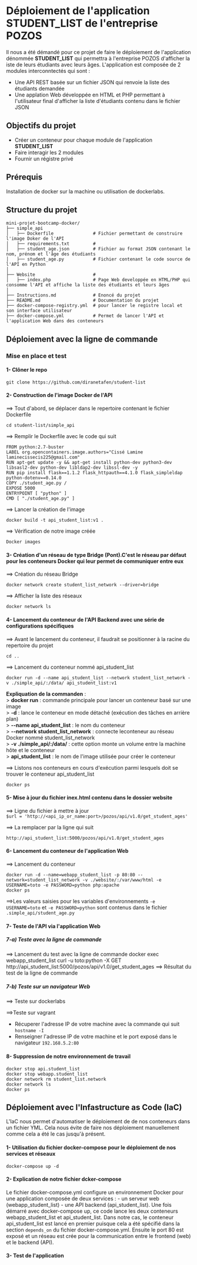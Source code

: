 # Déploiement de l'application **STUDENT_LIST** de l'entreprise POZOS
Il nous a été démandé pour ce projet de faire le déploiement de l'application dénommée **STUDENT_LIST** qui permettra à l'entreprise POZOS d'afficher la iste de leurs étudiants avec leurs âges.
L'application est composée de 2 modules interconntectés qui sont :
- Une API REST basée sur un fichier JSON qui renvoie la liste des étudiants demandée
- Une applation Web développée en HTML et PHP permettant à l'utilisateur final d'afficher la liste d'étudiants contenu dans le fichier JSON

## Objectifs du projet

- Créer un conteneur pour chaque module de l'application **STUDENT_LIST**
- Faire interagir les 2 modules
- Fournir un régistre privé

## Prérequis

Installation de docker sur la machine ou utilisation de dockerlabs.

## Structure du projet

```
mini-projet-bootcamp-docker/
├── simple_api                   
│   ├── Dockerfile               # Fichier permettant de construire l'image Doker de l'API
│   ├── requirements.txt         # 
│   ├── student_age.json         # Fichier au format JSON contenant le nom, prénom et l'âge des étudiants
│   ├── student_age.py           # Fichier contenant le code source de l'API en Python
│
├── Website                      # 
│   ├── index.php                # Page Web developpée en HTML/PHP qui consomme l'API et affiche la liste des étudiants et leurs âges
│
├── Instructions.md              # Enoncé du projet
├── README.md                    # Documentation du projet
├── docker-compose-registry.yml  # pour lancer le registre local et son interface utilisateur
├── docker-compose.yml           # Permet de lancer l'API et l'application Web dans des conteneurs
````


## Déploiement avec la ligne de commande

### Mise en place et test

#### 1- Clôner le repo
````
git clone https://github.com/diranetafen/student-list
````

#### 2- Construction de l'image Docker de l'API
==> Tout d'abord, se déplacer dans le repertoire contenant le fichier Dockerfile
````
cd student-list/simple_api
````
==> Remplir le Dockerfile avec le code qui suit
````
FROM python:2.7-buster
LABEL org.opencontainers.image.authors="Cissé Lamine laminecissecis225@gmail.com"
RUN apt-get update -y && apt-get install python-dev python3-dev libsasl2-dev python-dev libldap2-dev libssl-dev -y
RUN pip install flask==1.1.2 flask_httpauth==4.1.0 flask_simpleldap python-dotenv==0.14.0 
COPY ./student_age.py /
EXPOSE 5000
ENTRYPOINT [ "python" ]
CMD [ "./student_age.py" ]
````
==> Lancer la création de l'image
````
docker build -t api_student_list:v1 .
````
==> Vérification de notre image créée
````
Docker images
````
<illustration en image>

#### 3- Création d'un réseau de type Bridge (Pont).C'est le réseau par défaut pour les conteneurs Docker qui leur permet de communiquer entre eux
==> Création du réseau Bridge
````
docker network create student_list_network --driver=bridge
````
==> Afficher la liste des réseaux
````
docker network ls
````
<illustration en image>


#### 4- Lancement du conteneur de l'API Backend avec une série de configurations spécifiques
==> Avant le lancement du conteneur, il faudrait se positionner à la racine du repertoire du projet
````
cd ..
````
==> Lancement du conteneur nommé api_student_list
````
docker run -d --name api_student_list --network student_list_network -v ./simple_api/:/data/ api_student_list:v1
````
   **Expliquation de la commanden** :<br>
    > **docker run** : commande principale pour lancer un conteneur basé sur une image<br>
    > **-d** : lance le conteneur en mode détaché (exécution des tâches en arrière plan)<br>
    > **--name api_student_list** : le nom du conteneur<br>
    > **--network student_list_network** : connecte leconteneur au réseau Docker nommé student_list_network<br>
    > **-v ./simple_api/:/data/** : cette option monte un volume entre la machine hôte et le conteneur<br>
    > **api_student_list** : le nom de l'image utilisée pour créer le conteneur<br>
    
==> Listons nos conteneurs en cours d'exécution parmi lesquels doit se trouver le conteneur api_student_list
````
docker ps
````

#### 5- Mise à jour du fichier inex.html contenu dans le dossier website
==> Ligne du fichier à mettre à jour <br>
`$url = 'http://<api_ip_or_name:port>/pozos/api/v1.0/get_student_ages'`

==> La remplacer par la ligne qui suit <br>
````
http://api_student_list:5000/pozos/api/v1.0/get_student_ages
````

#### 6- Lancement du conteneur de l'application Web
==> Lancement du conteneur
````
docker run -d --name=webapp_student_list -p 80:80 --network=student_list_network -v ./website/:/var/www/html -e USERNAME=toto -e PASSWORD=python php:apache
docker ps
````

==>Les valeurs saisies pour les variables d'environnements `-e USERNAME=toto` et `-e PASSWORD=python` sont contenus dans le fichier `.simple_api/student_age.py`

#### 7- Teste de l'API via l'application Web

##### 7-a) Teste avec la ligne de commande
==> Lancement du test avec la ligne de commande
docker exec webapp_student_list curl -u toto:python -X GET http://api_student_list:5000/pozos/api/v1.0/get_student_ages
==> Résultat du test de la ligne de commande

##### 7-b) Teste sur un navigateur Web
==> Teste sur dockerlabs

==>Teste sur vagrant
   - Récuperer l'adresse IP de votre machine avec la commande qui suit
     ``hostname -I``
   - Renseigner l'adresse IP de votre machine et le port exposé dans le navigateur
     ``192.168.5.2:80``

#### 8- Suppression de notre environnement de travail
````
docker stop api.student_list
docker stop webapp.student_list
docker network rm student_list.network
docker network ls
docker ps
````

## Déploiement avec l'Infastructure as Code (IaC)
L'IaC nous permet d'automatiser le déploiement de de nos conteneurs dans un fichier YML. Cela nous évite de faire nos déploiement manuellement comme cela a été le cas jusqu'à présent.

#### 1- Utilisation du fichier docker-compose pour le déploiement de nos services et réseaux
````
docker-compose up -d
````

#### 2- Explication de notre fichier dcker-compose
Le fichier docker-compose.yml configure un environnement Docker pour une application composée de deux services : 
    - un serveur web (webapp_student_list)
    - une API backend (api_student_list).
Une fois démarré avec docker-compose up, ce code lance les deux conteneurs webapp_student_list et api_student_list. Dans notre cas, le conteneur api_student_list est lancé en premier puisque cela a été spécifié dans la section `depends_on` du fichier docker-compose.yml.
Ensuite le port 80 est exposé et un réseau  est crée pour la communication entre le frontend (web) et le backend (API).

#### 3- Test de l'application
